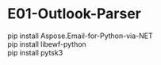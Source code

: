 # E01-Outlook-Parser


pip install Aspose.Email-for-Python-via-NET <br>
pip install libewf-python <br>
pip install pytsk3
